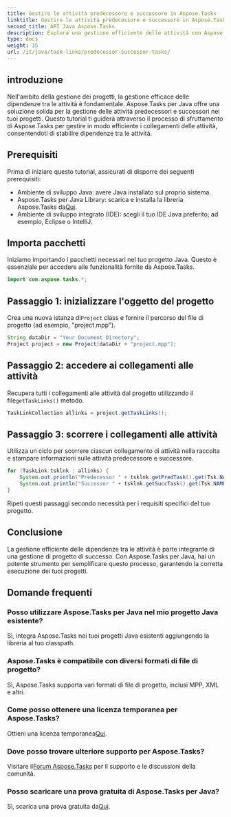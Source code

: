 ```yaml
---
title: Gestire le attività predecessore e successore in Aspose.Tasks
linktitle: Gestire le attività predecessore e successore in Aspose.Tasks
second_title: API Java Aspose.Tasks
description: Esplora una gestione efficiente delle attività con Aspose.Tasks per Java. Gestisci facilmente le attività predecessore e successore nei tuoi progetti. Scarica la prova gratis adesso!
type: docs
weight: 15
url: /it/java/task-links/predecessor-successor-tasks/
---
```

## introduzione
Nell'ambito della gestione dei progetti, la gestione efficace delle dipendenze tra le attività è fondamentale. Aspose.Tasks per Java offre una soluzione solida per la gestione delle attività predecessori e successori nei tuoi progetti. Questo tutorial ti guiderà attraverso il processo di sfruttamento di Aspose.Tasks per gestire in modo efficiente i collegamenti delle attività, consentendoti di stabilire dipendenze tra le attività.
## Prerequisiti
Prima di iniziare questo tutorial, assicurati di disporre dei seguenti prerequisiti:
- Ambiente di sviluppo Java: avere Java installato sul proprio sistema.
-  Aspose.Tasks per Java Library: scarica e installa la libreria Aspose.Tasks da[Qui](https://releases.aspose.com/tasks/java/).
- Ambiente di sviluppo integrato (IDE): scegli il tuo IDE Java preferito; ad esempio, Eclipse o IntelliJ.
## Importa pacchetti
Iniziamo importando i pacchetti necessari nel tuo progetto Java. Questo è essenziale per accedere alle funzionalità fornite da Aspose.Tasks.
```java
import com.aspose.tasks.*;
```
## Passaggio 1: inizializzare l'oggetto del progetto
 Crea una nuova istanza di`Project` class e fornire il percorso del file di progetto (ad esempio, "project.mpp").
```java
String dataDir = "Your Document Directory";
Project project = new Project(dataDir + "project.mpp");
```
## Passaggio 2: accedere ai collegamenti alle attività
 Recupera tutti i collegamenti alle attività dal progetto utilizzando il file`getTaskLinks()` metodo.
```java
TaskLinkCollection allinks = project.getTaskLinks();
```
## Passaggio 3: scorrere i collegamenti alle attività
Utilizza un ciclo per scorrere ciascun collegamento di attività nella raccolta e stampare informazioni sulle attività predecessore e successore.
```java
for (TaskLink tsklnk : allinks) {
    System.out.println("Predecessor " + tsklnk.getPredTask().get(Tsk.NAME));
    System.out.println("Successor " + tsklnk.getSuccTask().get(Tsk.NAME));
}
```
Ripeti questi passaggi secondo necessità per i requisiti specifici del tuo progetto.
## Conclusione
La gestione efficiente delle dipendenze tra le attività è parte integrante di una gestione di progetto di successo. Con Aspose.Tasks per Java, hai un potente strumento per semplificare questo processo, garantendo la corretta esecuzione dei tuoi progetti.
## Domande frequenti
### Posso utilizzare Aspose.Tasks per Java nel mio progetto Java esistente?
Sì, integra Aspose.Tasks nei tuoi progetti Java esistenti aggiungendo la libreria al tuo classpath.
### Aspose.Tasks è compatibile con diversi formati di file di progetto?
Sì, Aspose.Tasks supporta vari formati di file di progetto, inclusi MPP, XML e altri.
### Come posso ottenere una licenza temporanea per Aspose.Tasks?
 Ottieni una licenza temporanea[Qui](https://purchase.aspose.com/temporary-license/).
### Dove posso trovare ulteriore supporto per Aspose.Tasks?
 Visitare il[Forum Aspose.Tasks](https://forum.aspose.com/c/tasks/15) per il supporto e le discussioni della comunità.
### Posso scaricare una prova gratuita di Aspose.Tasks per Java?
 Sì, scarica una prova gratuita da[Qui](https://releases.aspose.com/).